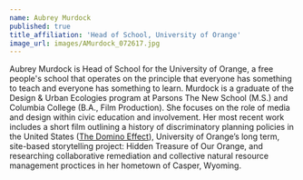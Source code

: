 ```yaml
---
name: Aubrey Murdock
published: true
title_affiliation: 'Head of School, University of Orange'
image_url: images/AMurdock_072617.jpg
---
```

Aubrey Murdock is Head of School for the University of Orange, a free people's school that operates on the principle that everyone has something to teach and everyone has something to learn. Murdock is a graduate of the Design & Urban Ecologies program at Parsons The New School (M.S.) and Columbia College (B.A., Film Production). She focuses on the role of media and design within civic education and involvement. Her most recent work includes a short film outlining a history of discriminatory planning policies in the United States ([The Domino Effect](https://vimeo.com/126115082)), University of Orange’s long term, site-based storytelling project: Hidden Treasure of Our Orange, and researching collaborative remediation and collective natural resource management proctices in her hometown of Casper, Wyoming.
